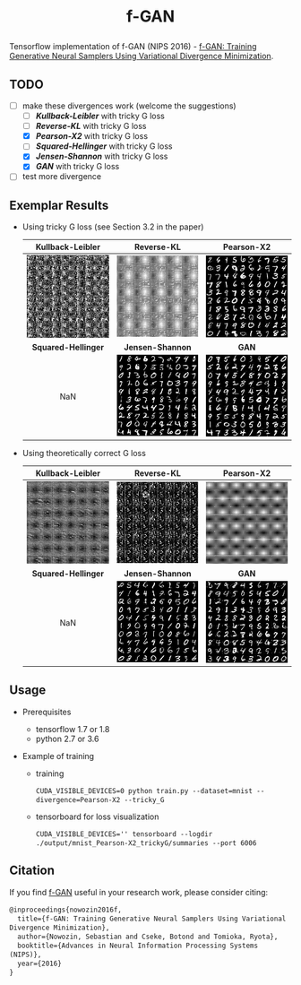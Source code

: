# <p align="center"> f-GAN </p>

Tensorflow implementation of f-GAN (NIPS 2016) - [f-GAN: Training Generative Neural Samplers Using Variational Divergence Minimization](https://arxiv.org/abs/1606.00709).

## TODO

- [ ] make these divergences work (welcome the suggestions)
    - [ ] ***Kullback-Leibler*** with tricky G loss
    - [ ] ***Reverse-KL*** with tricky G loss
    - [x] ***Pearson-X2*** with tricky G loss
    - [ ] ***Squared-Hellinger*** with tricky G loss
    - [x] ***Jensen-Shannon*** with tricky G loss
    - [x] ***GAN*** with tricky G loss
- [ ] test more divergence

## Exemplar Results

- Using tricky G loss (see Section 3.2 in the paper)

    Kullback-Leibler | Reverse-KL | Pearson-X2
    :---: | :---: | :---:
    <img src="./pics/Kullback-Leibler_trickyG.jpg"> | <img src="./pics/Reverse-KL_trickyG.jpg"> | <img src="./pics/Pearson-X2_trickyG.jpg">
    **Squared-Hellinger** | **Jensen-Shannon** | **GAN**
    NaN | <img src="./pics/Jensen-Shannon_trickyG.jpg"> | <img src="./pics/GAN_trickyG.jpg">

- Using theoretically correct G loss

    Kullback-Leibler | Reverse-KL | Pearson-X2
    :---: | :---: | :---:
    <img src="./pics/Kullback-Leibler_normalG.jpg"> | <img src="./pics/Reverse-KL_normalG.jpg"> | <img src="./pics/Pearson-X2_normalG.jpg">
    **Squared-Hellinger** | **Jensen-Shannon** | **GAN**
    NaN | <img src="./pics/Jensen-Shannon_normalG.jpg"> | <img src="./pics/GAN_normalG.jpg">

## Usage

- Prerequisites
    - tensorflow 1.7 or 1.8
    - python 2.7 or 3.6


- Example of training
    - training

        ```console
        CUDA_VISIBLE_DEVICES=0 python train.py --dataset=mnist --divergence=Pearson-X2 --tricky_G
        ```

    - tensorboard for loss visualization

        ```console
        CUDA_VISIBLE_DEVICES='' tensorboard --logdir ./output/mnist_Pearson-X2_trickyG/summaries --port 6006
        ```

## Citation
If you find [f-GAN](https://arxiv.org/abs/1606.00709) useful in your research work, please consider citing:

    @inproceedings{nowozin2016f,
      title={f-GAN: Training Generative Neural Samplers Using Variational Divergence Minimization},
      author={Nowozin, Sebastian and Cseke, Botond and Tomioka, Ryota},
      booktitle={Advances in Neural Information Processing Systems (NIPS)},
      year={2016}
    }